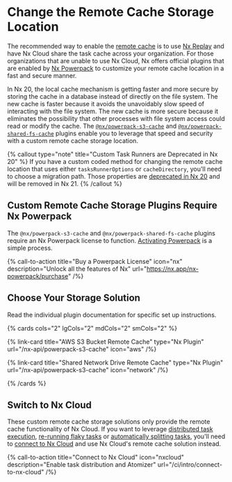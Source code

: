 # Change the Remote Cache Storage Location

The recommended way to enable the [remote cache]() is to use [Nx Replay]() and have Nx Cloud share the task cache across your organization. For those organizations that are unable to use Nx Cloud, Nx offers official plugins that are enabled by [Nx Powerpack]() to customize your remote cache location in a fast and secure manner.

In Nx 20, the local cache mechanism is getting faster and more secure by storing the cache in a database instead of directly on the file system. The new cache is faster because it avoids the unavoidably slow speed of interacting with the file system. The new cache is more secure because it eliminates the possibility that other processes with file system access could read or modify the cache. The [`@nx/powerpack-s3-cache`](/nx-api/powerpack-s3-cache) and [`@nx/powerpack-shared-fs-cache`]() plugins enable you to leverage that speed and security with a custom remote cache storage location.

{% callout type="note" title="Custom Task Runners are Deprecated in Nx 20" %}
If you have a custom coded method for changing the remote cache location that uses either `tasksRunnerOptions` or `cacheDirectory`, you'll need to choose a migration path. Those properties are [deprecated in Nx 20](/deprecated/custom-task-runners) and will be removed in Nx 21.
{% /callout %}

## Custom Remote Cache Storage Plugins Require Nx Powerpack

The `@nx/powerpack-s3-cache` and `@nx/powerpack-shared-fs-cache` plugins require an Nx Powerpack license to function. [Activating Powerpack](/recipes/installation/activate-powerpack) is a simple process.

{% call-to-action title="Buy a Powerpack License" icon="nx" description="Unlock all the features of Nx" url="https://nx.app/nx-powerpack/purchase" /%}

## Choose Your Storage Solution

Read the individual plugin documentation for specific set up instructions.

{% cards cols="2" lgCols="2" mdCols="2" smCols="2" %}

{% link-card title="AWS S3 Bucket Remote Cache" type="Nx Plugin" url="/nx-api/powerpack-s3-cache" icon="aws" /%}

{% link-card title="Shared Network Drive Remote Cache" type="Nx Plugin" url="/nx-api/powerpack-s3-cache" icon="network" /%}

{% /cards %}

## Switch to Nx Cloud

These custom remote cache storage solutions only provide the remote cache functionality of Nx Cloud. If you want to leverage [distributed task execution](), [re-running flaky tasks]() or [automatically splitting tasks](), you'll need to [connect to Nx Cloud]() and use Nx Cloud's remote cache solution instead.

{% call-to-action title="Connect to Nx Cloud" icon="nxcloud" description="Enable task distribution and Atomizer" url="/ci/intro/connect-to-nx-cloud" /%}
